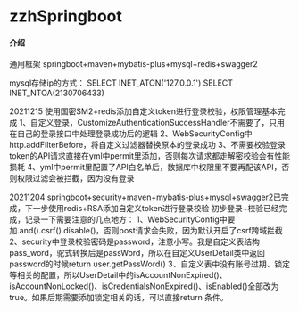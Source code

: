 # zzhSpringboot

#### 介绍
通用框架
springboot+maven+mybatis-plus+mysql+redis+swagger2

mysql存储ip的方式：
SELECT INET_ATON('127.0.0.1')
SELECT INET_NTOA(2130706433)

20211215 使用国密SM2+redis添加自定义token进行登录校验，权限管理基本完成
1、自定义登录，CustomizeAuthenticationSuccessHandler不需要了，只用在自己的登录接口中处理登录成功后的逻辑
2、WebSecurityConfig中http.addFilterBefore，将自定义过滤器替换原本的登录成功
3、不需要校验登录token的API请求直接在yml中permit里添加，否则每次请求都走解密校验会有性能损耗
4、yml中permit里配置了API白名单后，数据库中权限里不要再配该API，否则权限过滤会被拦截，因为没有登录

20211204  springboot+security+maven+mybatis-plus+mysql+swagger2已完成，下一步使用redis+RSA添加自定义token进行登录校验
初步登录+校验已经完成，记录一下需要注意的几点地方：
1、WebSecurityConfig中要加.and().csrf().disable()，否则post请求会失败，因为默认开启了csrf跨域拦截
2、security中登录校验密码是password，注意小写。我是自定义表结构pass_word，驼式转换后是passWord，所以在自定义UserDetail类中返回password的时候return user.getPassWord()
3、自定义表中没有账号过期、锁定等相关的配置，所以UserDetail中的isAccountNonExpired()、isAccountNonLocked()、isCredentialsNonExpired()、isEnabled()全部改为true。如果后期需要添加锁定相关的话，可以直接return 条件。


